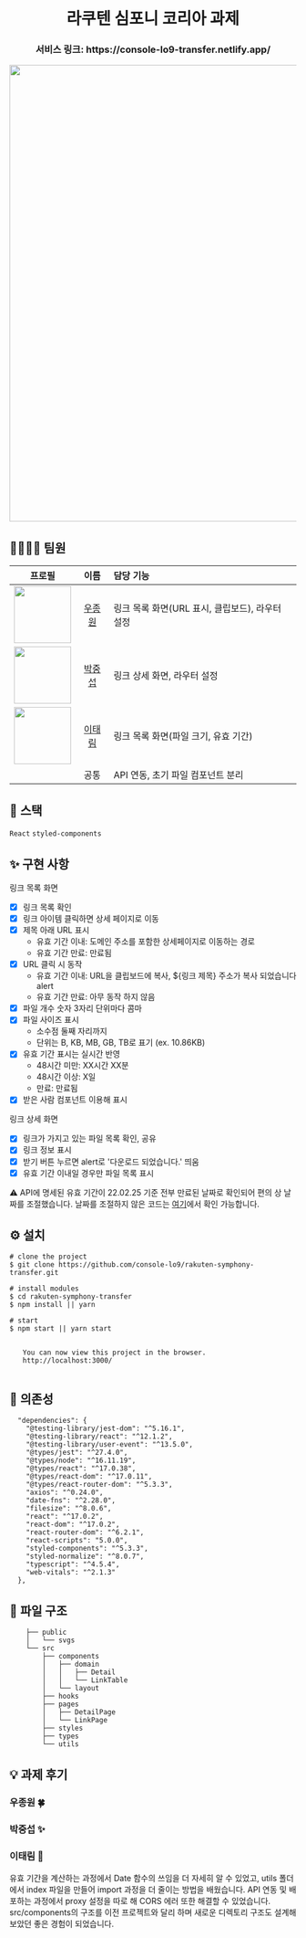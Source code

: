 <h1 align="center"> 라쿠텐 심포니 코리아 과제 </h1>

<h3 align="center"> 서비스 링크: https://console-lo9-transfer.netlify.app/</h3>

<p align="center"><img width="800" src="https://user-images.githubusercontent.com/43867711/155720368-756e7b23-6d3e-49aa-8f55-81adc2a0dd21.gif" /></p>

## 🙋‍♀️🙋‍♂️ 팀원

|                                           프로필                                           |                    이름                     | 담당 기능                                       |
| :----------------------------------------------------------------------------------------: | :-----------------------------------------: | :---------------------------------------------- |
| <img src="https://avatars.githubusercontent.com/Ubermensch0608" width="100" height="100"/> | [우종원](https://github.com/Ubermensch0608) | 링크 목록 화면(URL 표시, 클립보드), 라우터 설정 |
|  <img src="https://avatars.githubusercontent.com/crucial-sub" width="100" height="100"/>   |  [박중섭](https://github.com/crucial-sub)   | 링크 상세 화면, 라우터 설정                     |
|    <img src="https://avatars.githubusercontent.com/ttaerrim" width="100" height="100"/>    |    [이태림](https://github.com/ttaerrim)    | 링크 목록 화면(파일 크기, 유효 기간)            |
|                                                                                            |                    공통                     | API 연동, 초기 파일 컴포넌트 분리               |

## 🚀 스택

`React` `styled-components`

## ✨ 구현 사항

링크 목록 화면

- [x] 링크 목록 확인
- [x] 링크 아이템 클릭하면 상세 페이지로 이동
- [x] 제목 아래 URL 표시
  - 유효 기간 이내: 도메인 주소를 포함한 상세페이지로 이동하는 경로
  - 유효 기간 만료: 만료됨
- [x] URL 클릭 시 동작
  - 유효 기간 이내: URL을 클립보드에 복사, ${링크 제목} 주소가 복사 되었습니다 alert
  - 유효 기간 만료: 아무 동작 하지 않음
- [x] 파일 개수 숫자 3자리 단위마다 콤마
- [x] 파일 사이즈 표시
  - 소수점 둘째 자리까지
  - 단위는 B, KB, MB, GB, TB로 표기 (ex. 10.86KB)
- [x] 유효 기간 표시는 실시간 반영
  - 48시간 미만: XX시간 XX분
  - 48시간 이상: X일
  - 만료: 만료됨
- [x] 받은 사람 <Avatar /> 컴포넌트 이용해 표시

링크 상세 화면

- [x] 링크가 가지고 있는 파일 목록 확인, 공유
- [x] 링크 정보 표시
- [x] 받기 버튼 누르면 alert로 '다운로드 되었습니다.' 띄움
- [x] 유효 기간 이내일 경우만 파일 목록 표시

⚠️ API에 명세된 유효 기간이 22.02.25 기준 전부 만료된 날짜로 확인되어 편의 상 날짜를 조절했습니다. 날짜를 조절하지 않은 코드는 [여기](https://github.com/console-lo9/rakuten-symphony-transfer/blob/no-time-change/src/utils/getExpires.ts)에서 확인 가능합니다.

## ⚙ 설치

```
# clone the project
$ git clone https://github.com/console-lo9/rakuten-symphony-transfer.git

# install modules
$ cd rakuten-symphony-transfer
$ npm install || yarn

# start
$ npm start || yarn start

⠀
⠀  You can now view this project in the browser.
⠀  http://localhost:3000/
⠀
```

## 🔗 의존성

```
  "dependencies": {
    "@testing-library/jest-dom": "^5.16.1",
    "@testing-library/react": "^12.1.2",
    "@testing-library/user-event": "^13.5.0",
    "@types/jest": "^27.4.0",
    "@types/node": "^16.11.19",
    "@types/react": "^17.0.38",
    "@types/react-dom": "^17.0.11",
    "@types/react-router-dom": "^5.3.3",
    "axios": "^0.24.0",
    "date-fns": "^2.28.0",
    "filesize": "^8.0.6",
    "react": "^17.0.2",
    "react-dom": "^17.0.2",
    "react-router-dom": "^6.2.1",
    "react-scripts": "5.0.0",
    "styled-components": "^5.3.3",
    "styled-normalize": "^8.0.7",
    "typescript": "^4.5.4",
    "web-vitals": "^2.1.3"
  },
```

## 📂 파일 구조

        ├── public
        │   └── svgs
        └── src
            ├── components
            │   ├── domain
            │   │   ├── Detail
            │   │   └── LinkTable
            │   └── layout
            ├── hooks
            ├── pages
            │   ├── DetailPage
            │   └── LinkPage
            ├── styles
            ├── types
            └── utils

## 💡 과제 후기

### **우종원** 🍀

### **박중섭** ✨

### **이태림** 🐯

유효 기간을 계산하는 과정에서 Date 함수의 쓰임을 더 자세히 알 수 있었고, utils 폴더에서 index 파일을 만들어 import 과정을 더 줄이는 방법을 배웠습니다. API 연동 및 배포하는 과정에서 proxy 설정을 따로 해 CORS 에러 또한 해결할 수 있었습니다. src/components의 구조를 이전 프로젝트와 달리 하며 새로운 디렉토리 구조도 설계해 보았던 좋은 경험이 되었습니다.
